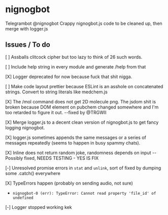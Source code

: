 # nignogbot

Telegrambot @nignogbot
Crappy nignogbot.js code to be cleaned up, then merge with logger.js 

## Issues / To do

[ ] Assballs clitcock cipher but too lazy to think of 26 such words.

[ ] Include help string in every module and generate /help from that

[X] Logger deprecated for now because fuck that shit nigga.

[ ] Make code layout prettier because ESLint is an asshole on concatenated strings.     Convert to string literals like medchem.js

[X] The /mol command does not get 2D molecule png. The jsdom shit is broken because DOM element on pubchem changed somewhere and I'm too retarded to figure it out.
--fixed by @TRGWII
    
[X] Merge logger.js to a decent clean version of nignogbot.js to get fancy logging nignogbot.

[X] logger.js sometimes appends the same messages or a series of messages repeatedly (seems to happen in busy spammy chats).

[X] Inline does not return random joke, randomness depends on input -- Possibly fixed, NEEDS TESTING - YES IS FIX

[-] Unresolved promise errors in `stat` and `unlink`, sort of fixed by dumping some .catch() everywhere

[X] TypeErrors happen (probably on sending audio, not sure)
-    `nignogbot-0 (err): TypeError: Cannot read property 'file_id' of undefined`

[-] Logger stopped working kek